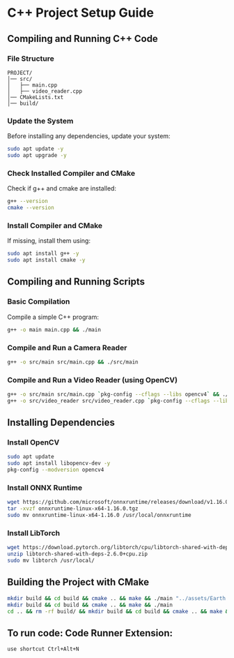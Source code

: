 # C++ Project Setup Guide

## **Compiling and Running C++ Code**

### **File Structure**
```plaintext
PROJECT/
│── src/
│   ├── main.cpp
│   ├── video_reader.cpp
│── CMakeLists.txt
│── build/
```

### Update the System
Before installing any dependencies, update your system:

```bash
sudo apt update -y
sudo apt upgrade -y
```

### Check Installed Compiler and CMake
Check if g++ and cmake are installed:

```bash
g++ --version
cmake --version
```

### Install Compiler and CMake
If missing, install them using:

```bash
sudo apt install g++ -y
sudo apt install cmake -y
```

## **Compiling and Running Scripts**

### Basic Compilation
Compile a simple C++ program:

```bash
g++ -o main main.cpp && ./main
```

### Compile and Run a Camera Reader

```bash
g++ -o src/main src/main.cpp && ./src/main
```

### Compile and Run a Video Reader (using OpenCV)

```bash
g++ -o src/main src/main.cpp `pkg-config --cflags --libs opencv4` && ./src/main
g++ -o src/video_reader src/video_reader.cpp `pkg-config --cflags --libs opencv4` && ./src/video_reader
```

## **Installing Dependencies**

### Install OpenCV

```bash
sudo apt update
sudo apt install libopencv-dev -y
pkg-config --modversion opencv4
```

### Install ONNX Runtime

```bash
wget https://github.com/microsoft/onnxruntime/releases/download/v1.16.0/onnxruntime-linux-x64-1.16.0.tgz
tar -xvzf onnxruntime-linux-x64-1.16.0.tgz
sudo mv onnxruntime-linux-x64-1.16.0 /usr/local/onnxruntime
```

### Install LibTorch

```bash
wget https://download.pytorch.org/libtorch/cpu/libtorch-shared-with-deps-2.6.0+cpu.zip
unzip libtorch-shared-with-deps-2.6.0+cpu.zip
sudo mv libtorch /usr/local/
```

## **Building the Project with CMake**

```bash
mkdir build && cd build && cmake .. && make && ./main "../assets/Earth.mp4" 1 -1 -1 -1
mkdir build && cd build && cmake .. && make && ./main
cd .. && rm -rf build/ && mkdir build && cd build && cmake .. && make && ./main
```

## To run code: Code Runner Extension:
```bash
use shortcut Ctrl+Alt+N
```
